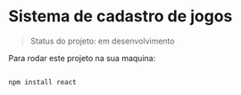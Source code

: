 <h1>Sistema de cadastro de jogos</h1>

> Status do projeto: em desenvolvimento

Para rodar este projeto na sua maquina:

```

npm install react

```
